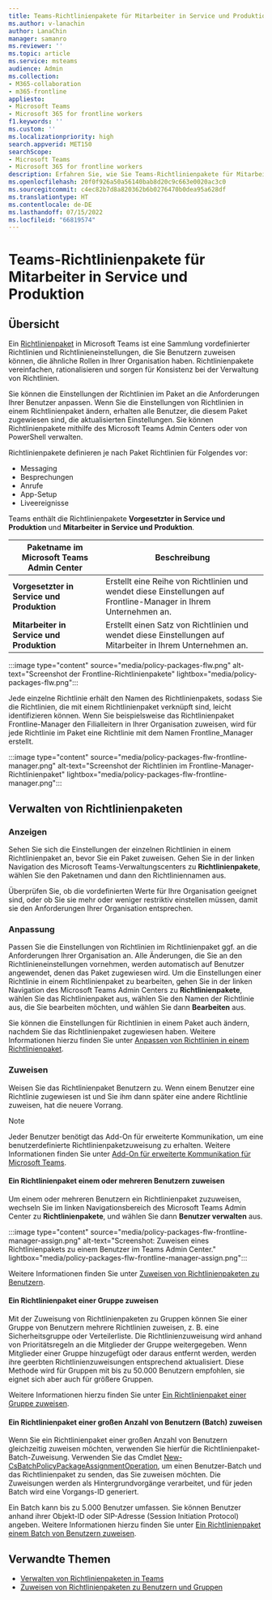 ```yaml
---
title: Teams-Richtlinienpakete für Mitarbeiter in Service und Produktion
ms.author: v-lanachin
author: LanaChin
manager: samanro
ms.reviewer: ''
ms.topic: article
ms.service: msteams
audience: Admin
ms.collection:
- M365-collaboration
- m365-frontline
appliesto:
- Microsoft Teams
- Microsoft 365 for frontline workers
f1.keywords: ''
ms.custom: ''
ms.localizationpriority: high
search.appverid: MET150
searchScope:
- Microsoft Teams
- Microsoft 365 for frontline workers
description: Erfahren Sie, wie Sie Teams-Richtlinienpakete für Mitarbeiter in Service und Produktion in Ihrer Organisation verwenden und verwalten.
ms.openlocfilehash: 20f0f926a50a56140bab8d20c9c663e0020ac3c0
ms.sourcegitcommit: c4ec82b7d8a820362b6b0276470b0dea95a628df
ms.translationtype: HT
ms.contentlocale: de-DE
ms.lasthandoff: 07/15/2022
ms.locfileid: "66819574"
---
```

# <a name="teams-policy-packages-for-frontline-workers"></a>Teams-Richtlinienpakete für Mitarbeiter in Service und Produktion

## <a name="overview"></a>Übersicht

Ein [Richtlinienpaket](manage-policy-packages.md) in Microsoft Teams ist eine Sammlung vordefinierter Richtlinien und Richtlinieneinstellungen, die Sie Benutzern zuweisen können, die ähnliche Rollen in Ihrer Organisation haben. Richtlinienpakete vereinfachen, rationalisieren und sorgen für Konsistenz bei der Verwaltung von Richtlinien.

Sie können die Einstellungen der Richtlinien im Paket an die Anforderungen Ihrer Benutzer anpassen. Wenn Sie die Einstellungen von Richtlinien in einem Richtlinienpaket ändern, erhalten alle Benutzer, die diesem Paket zugewiesen sind, die aktualisierten Einstellungen. Sie können Richtlinienpakete mithilfe des Microsoft Teams Admin Centers oder von PowerShell verwalten.

Richtlinienpakete definieren je nach Paket Richtlinien für Folgendes vor:

- Messaging
- Besprechungen
- Anrufe
- App-Setup
- Liveereignisse

Teams enthält die Richtlinienpakete **Vorgesetzter in Service und Produktion** und **Mitarbeiter in Service und Produktion**.

|Paketname im Microsoft Teams Admin Center|Beschreibung |
|---------|---------|
|**Vorgesetzter in Service und Produktion** |Erstellt eine Reihe von Richtlinien und wendet diese Einstellungen auf Frontline-Manager in Ihrem Unternehmen an. |
|**Mitarbeiter in Service und Produktion**  |Erstellt einen Satz von Richtlinien und wendet diese Einstellungen auf Mitarbeiter in Ihrem Unternehmen an.|

:::image type="content" source="media/policy-packages-flw.png" alt-text="Screenshot der Frontline-Richtlinienpakete" lightbox="media/policy-packages-flw.png":::

Jede einzelne Richtlinie erhält den Namen des Richtlinienpakets, sodass Sie die Richtlinien, die mit einem Richtlinienpaket verknüpft sind, leicht identifizieren können. Wenn Sie beispielsweise das Richtlinienpaket Frontline-Manager den Filialleitern in Ihrer Organisation zuweisen, wird für jede Richtlinie im Paket eine Richtlinie mit dem Namen Frontline_Manager erstellt.

:::image type="content" source="media/policy-packages-flw-frontline-manager.png" alt-text="Screenshot der Richtlinien im Frontline-Manager-Richtlinienpaket" lightbox="media/policy-packages-flw-frontline-manager.png":::

## <a name="manage-policy-packages"></a>Verwalten von Richtlinienpaketen

### <a name="view"></a>Anzeigen

Sehen Sie sich die Einstellungen der einzelnen Richtlinien in einem Richtlinienpaket an, bevor Sie ein Paket zuweisen. Gehen Sie in der linken Navigation des Microsoft Teams-Verwaltungscenters zu **Richtlinienpakete**, wählen Sie den Paketnamen und dann den Richtliniennamen aus.

Überprüfen Sie, ob die vordefinierten Werte für Ihre Organisation geeignet sind, oder ob Sie sie mehr oder weniger restriktiv einstellen müssen, damit sie den Anforderungen Ihrer Organisation entsprechen.

### <a name="customize"></a>Anpassung

Passen Sie die Einstellungen von Richtlinien im Richtlinienpaket ggf. an die Anforderungen Ihrer Organisation an. Alle Änderungen, die Sie an den Richtlinieneinstellungen vornehmen, werden automatisch auf Benutzer angewendet, denen das Paket zugewiesen wird. Um die Einstellungen einer Richtlinie in einem Richtlinienpaket zu bearbeiten, gehen Sie in der linken Navigation des Microsoft Teams Admin Centers zu **Richtlinienpakete**, wählen Sie das Richtlinienpaket aus, wählen Sie den Namen der Richtlinie aus, die Sie bearbeiten möchten, und wählen Sie dann **Bearbeiten** aus.

Sie können die Einstellungen für Richtlinien in einem Paket auch ändern, nachdem Sie das Richtlinienpaket zugewiesen haben. Weitere Informationen hierzu finden Sie unter [Anpassen von Richtlinien in einem Richtlinienpaket](manage-policy-packages.md#customize-policies-in-a-policy-package).

### <a name="assign"></a>Zuweisen

Weisen Sie das Richtlinienpaket Benutzern zu. Wenn einem Benutzer eine Richtlinie zugewiesen ist und Sie ihm dann später eine andere Richtlinie zuweisen, hat die neuere Vorrang.

> [!NOTE]
> Jeder Benutzer benötigt das Add-On für erweiterte Kommunikation, um eine benutzerdefinierte Richtlinienpaketzuweisung zu erhalten. Weitere Informationen finden Sie unter [Add-On für erweiterte Kommunikation für Microsoft Teams](/microsoftteams/teams-add-on-licensing/advanced-communications).

#### <a name="assign-a-policy-package-to-one-or-several-users"></a>Ein Richtlinienpaket einem oder mehreren Benutzern zuweisen

Um einem oder mehreren Benutzern ein Richtlinienpaket zuzuweisen, wechseln Sie im linken Navigationsbereich des Microsoft Teams Admin Center zu **Richtlinienpakete**, und wählen Sie dann **Benutzer verwalten** aus.  

:::image type="content" source="media/policy-packages-flw-frontline-manager-assign.png" alt-text="Screenshot: Zuweisen eines Richtlinienpakets zu einem Benutzer im Teams Admin Center." lightbox="media/policy-packages-flw-frontline-manager-assign.png":::

Weitere Informationen finden Sie unter [Zuweisen von Richtlinienpaketen zu Benutzern](assign-policy-packages.md#assign-a-policy-package-to-users).

#### <a name="assign-a-policy-package-to-a-group"></a>Ein Richtlinienpaket einer Gruppe zuweisen

Mit der Zuweisung von Richtlinienpaketen zu Gruppen können Sie einer Gruppe von Benutzern mehrere Richtlinien zuweisen, z. B. eine Sicherheitsgruppe oder Verteilerliste. Die Richtlinienzuweisung wird anhand von Prioritätsregeln an die Mitglieder der Gruppe weitergegeben. Wenn Mitglieder einer Gruppe hinzugefügt oder daraus entfernt werden, werden ihre geerbten Richtlinienzuweisungen entsprechend aktualisiert. Diese Methode wird für Gruppen mit bis zu 50.000 Benutzern empfohlen, sie eignet sich aber auch für größere Gruppen.

Weitere Informationen hierzu finden Sie unter [Ein Richtlinienpaket einer Gruppe zuweisen](assign-policy-packages.md#assign-a-policy-package-to-a-group).

#### <a name="assign-a-policy-package-to-a-large-set-batch-of-users"></a>Ein Richtlinienpaket einer großen Anzahl von Benutzern (Batch) zuweisen

Wenn Sie ein Richtlinienpaket einer großen Anzahl von Benutzern gleichzeitig zuweisen möchten, verwenden Sie hierfür die Richtlinienpaket-Batch-Zuweisung. Verwenden Sie das Cmdlet [New-CsBatchPolicyPackageAssignmentOperation](/powershell/module/teams/new-csbatchpolicypackageassignmentoperation), um einen Benutzer-Batch und das Richtlinienpaket zu senden, das Sie zuweisen möchten. Die Zuweisungen werden als Hintergrundvorgänge verarbeitet, und für jeden Batch wird eine Vorgangs-ID generiert.

Ein Batch kann bis zu 5.000 Benutzer umfassen. Sie können Benutzer anhand ihrer Objekt-ID oder SIP-Adresse (Session Initiation Protocol) angeben. Weitere Informationen hierzu finden Sie unter [Ein Richtlinienpaket einem Batch von Benutzern zuweisen](assign-policy-packages.md#assign-a-policy-package-to-a-batch-of-users).

## <a name="related-topics"></a>Verwandte Themen

- [Verwalten von Richtlinienpaketen in Teams](manage-policy-packages.md)
- [Zuweisen von Richtlinienpaketen zu Benutzern und Gruppen](assign-policy-packages.md)

